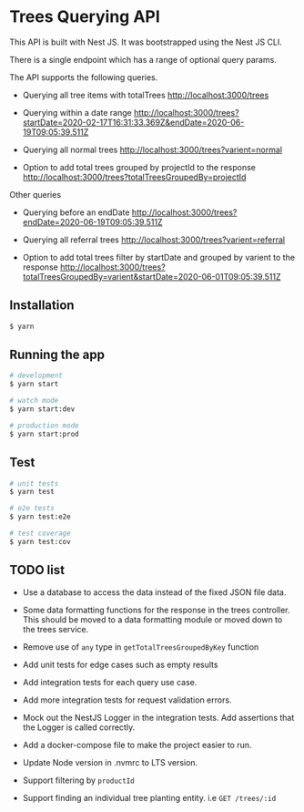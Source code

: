 # Trees Querying API

This API is built with Nest JS. It was bootstrapped using the Nest JS CLI.

There is a single endpoint which has a range of optional query params.


The API supports the following queries.

* Querying all tree items with totalTrees
[http://localhost:3000/trees](http://localhost:3000/trees)

* Querying within a date range
[http://localhost:3000/trees?startDate=2020-02-17T16:31:33.369Z&endDate=2020-06-19T09:05:39.511Z](http://localhost:3000/trees?startDate=2020-02-17T16:31:33.369Z&endDate=2020-06-19T09:05:39.511Z)

* Querying all normal trees
[http://localhost:3000/trees?varient=normal](http://localhost:3000/trees?varient=normal)

* Option to add total trees grouped by projectId to the response
[http://localhost:3000/trees?totalTreesGroupedBy=projectId](http://localhost:3000/trees?totalTreesGroupedBy=projectId)


Other queries

* Querying before an endDate
[http://localhost:3000/trees?endDate=2020-06-19T09:05:39.511Z](http://localhost:3000/trees?endDate=2020-06-19T09:05:39.511Z)

* Querying all referral trees
[http://localhost:3000/trees?varient=referral](http://localhost:3000/trees?varient=referral)

* Option to add total trees filter by startDate and grouped by varient to the response
[http://localhost:3000/trees?totalTreesGroupedBy=varient&startDate=2020-06-01T09:05:39.511Z](http://localhost:3000/trees?totalTreesGroupedBy=varient&startDate=2020-06-01T09:05:39.511Z)

## Installation

```bash
$ yarn
```

## Running the app

```bash
# development
$ yarn start

# watch mode
$ yarn start:dev

# production mode
$ yarn start:prod
```

## Test

```bash
# unit tests
$ yarn test

# e2e tests
$ yarn test:e2e

# test coverage
$ yarn test:cov
```


## TODO list

* Use a database to access the data instead of the fixed JSON file data.

* Some data formatting functions for the response in the trees controller. This should be moved to a data formatting module or moved down to the trees service.

* Remove use of `any` type in `getTotalTreesGroupedByKey` function

* Add unit tests for edge cases such as empty results

* Add integration tests for each query use case.

* Add more integration tests for request validation errors.

* Mock out the NestJS Logger in the integration tests. Add assertions that the Logger is called correctly.

* Add a docker-compose file to make the project easier to run.

* Update Node version in .nvmrc to LTS version.

* Support filtering by `productId`

* Support finding an individual tree planting entity. i.e `GET /trees/:id`

